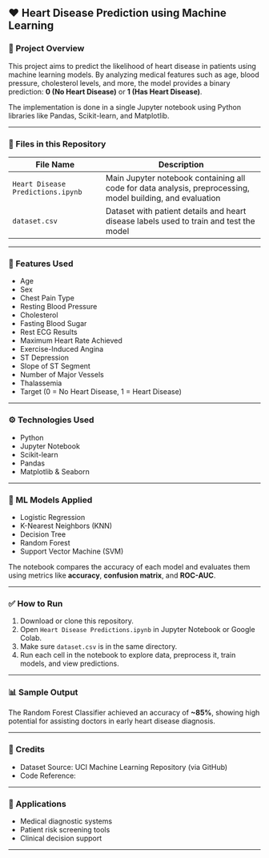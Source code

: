 ## ❤️ Heart Disease Prediction using Machine Learning

### 📌 Project Overview

This project aims to predict the likelihood of heart disease in patients using machine learning models. By analyzing medical features such as age, blood pressure, cholesterol levels, and more, the model provides a binary prediction: **0 (No Heart Disease)** or **1 (Has Heart Disease)**.

The implementation is done in a single Jupyter notebook using Python libraries like Pandas, Scikit-learn, and Matplotlib.

---

### 📁 Files in this Repository

| File Name                         | Description                                                                                                |
| --------------------------------- | ---------------------------------------------------------------------------------------------------------- |
| `Heart Disease Predictions.ipynb` | Main Jupyter notebook containing all code for data analysis, preprocessing, model building, and evaluation |
| `dataset.csv`                     | Dataset with patient details and heart disease labels used to train and test the model                     |

---

### 🧠 Features Used

* Age
* Sex
* Chest Pain Type
* Resting Blood Pressure
* Cholesterol
* Fasting Blood Sugar
* Rest ECG Results
* Maximum Heart Rate Achieved
* Exercise-Induced Angina
* ST Depression
* Slope of ST Segment
* Number of Major Vessels
* Thalassemia
* Target (0 = No Heart Disease, 1 = Heart Disease)

---

### ⚙️ Technologies Used

* Python
* Jupyter Notebook
* Scikit-learn
* Pandas
* Matplotlib & Seaborn

---

### 🧪 ML Models Applied

* Logistic Regression
* K-Nearest Neighbors (KNN)
* Decision Tree
* Random Forest
* Support Vector Machine (SVM)

The notebook compares the accuracy of each model and evaluates them using metrics like **accuracy**, **confusion matrix**, and **ROC-AUC**.

---

### ✅ How to Run

1. Download or clone this repository.
2. Open `Heart Disease Predictions.ipynb` in Jupyter Notebook or Google Colab.
3. Make sure `dataset.csv` is in the same directory.
4. Run each cell in the notebook to explore data, preprocess it, train models, and view predictions.

---

### 📊 Sample Output

The Random Forest Classifier achieved an accuracy of **\~85%**, showing high potential for assisting doctors in early heart disease diagnosis.

---

### 📌 Credits

* Dataset Source: UCI Machine Learning Repository (via GitHub)
* Code Reference: 
---

### 🧠 Applications

* Medical diagnostic systems
* Patient risk screening tools
* Clinical decision support

---

